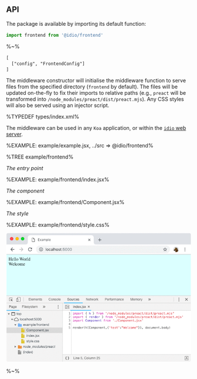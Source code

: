 ## API

The package is available by importing its default function:

```js
import frontend from '@idio/frontend'
```

%~%

```## async frontend => Middleware
[
  ["config", "FrontendConfig"]
]
```

The middleware constructor will initialise the middleware function to serve files from the specified directory (`frontend` by default). The files will be updated on-the-fly to fix their imports to relative paths (e.g., `preact` will be transformed into `/node_modules/preact/dist/preact.mjs`). Any CSS styles will also be served using an injector script.

%TYPEDEF types/index.xml%

The middleware can be used in any `Koa` application, or within the [`idio` web server](https://idio.cc).

%EXAMPLE: example/example.jsx, ../src => @idio/frontend%

%TREE example/frontend%

*The entry point*

%EXAMPLE: example/frontend/index.jsx%

*The component*

%EXAMPLE: example/frontend/Component.jsx%

*The style*

%EXAMPLE: example/frontend/style.css%

<!-- %FORK example example/example% -->
![Chrome Example](docs/Example.gif)

%~%